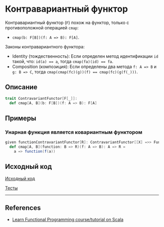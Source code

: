 # Контравариантный функтор

Контравариантный функтор (`F`) похож на функтор, только с противоположной операцией `cmap`:
- `cmap(b: F[B])(f: A => B): F[A]`.

Законы контравариантного функтора:
- Identity (тождественность): Если определен метод идентификации `id` такой, что: `id(a) == a`,
  тогда `cmap(fa)(id) == fa`.
- Composition (композиция): Если определены два метода `f: A => B` и `g: B => C`, тогда `cmap(cmap(fc)(g))(f) == cmap(fc)(g(f(_)))`.


## Описание

```scala
trait ContravariantFunctor[F[_]]:
  def cmap[A, B](b: F[B])(f: A => B): F[A]
```

## Примеры

### Унарная функция является ковариантным функтором

```scala
given functionContravariantFunctor[R]: ContravariantFunctor[[X] =>> Function1[X, R]] with
  def cmap[A, B](function: B => R)(f: A => B): A => R =
    a => function(f(a))
```

## Исходный код

[Исходный код](https://gitflic.ru/project/artemkorsakov/scalabook/blob?file=examples%2Fsrc%2Fmain%2Fscala%2Ftypeclass%2Fmonad%2FContravariantFunctor.scala&plain=1)

[Тесты](https://gitflic.ru/project/artemkorsakov/scalabook/blob?file=examples%2Fsrc%2Ftest%2Fscala%2Ftypeclass%2Fmonad%2FContravariantFunctorSuite.scala)


---

## References

- [Learn Functional Programming course/tutorial on Scala](https://github.com/dehun/learn-fp) 
